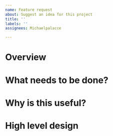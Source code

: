 ```yaml
---
name: Feature request
about: Suggest an idea for this project
title: ''
labels: ''
assignees: Michaelpalacce

---
```


# Overview

# What needs to be done?

# Why is this useful?

# High level design
